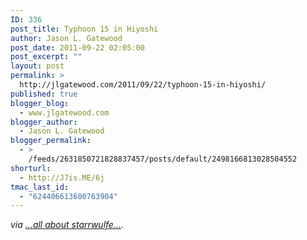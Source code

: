 ```yaml
---
ID: 336
post_title: Typhoon 15 in Hiyoshi
author: Jason L. Gatewood
post_date: 2011-09-22 02:05:00
post_excerpt: ""
layout: post
permalink: >
  http://jlgatewood.com/2011/09/22/typhoon-15-in-hiyoshi/
published: true
blogger_blog:
  - www.jlgatewood.com
blogger_author:
  - Jason L. Gatewood
blogger_permalink:
  - >
    /feeds/2631850721828837457/posts/default/2498166813028504552
shorturl:
  - http://J7is.ME/6j
tmac_last_id:
  - "624406613600763904"
---
```

<div><address> via <a href="http://starrwulfe.info/typhoon-15-in-hiyoshi">...all about starrwulfe...</a>.</address> </div>